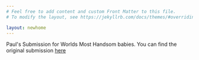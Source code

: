 ```yaml
---
# Feel free to add content and custom Front Matter to this file.
# To modify the layout, see https://jekyllrb.com/docs/themes/#overriding-theme-defaults

layout: newhome
---
```


 Paul's Submission for Worlds Most Handsom babies. 
 You can find the original submission [here](https://youtu.be/wKhgYi1FT4s?t=761)
